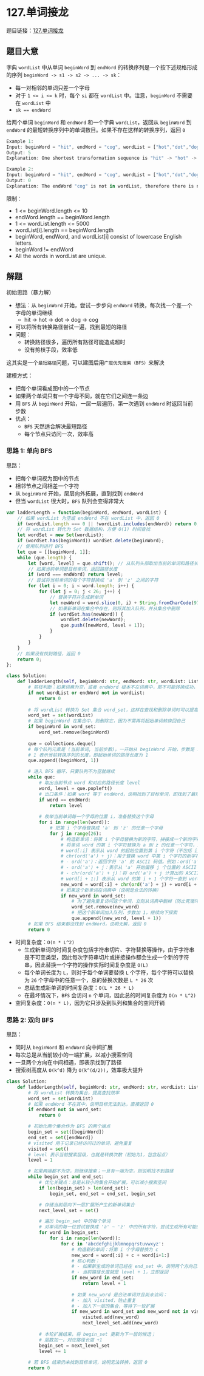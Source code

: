 # 127.单词接龙

题目链接：[127.单词接龙](https://leetcode.cn/problems/word-ladder/)

## 题目大意

字典 `wordList` 中从单词 `beginWord` 到 `endWord` 的转换序列是一个按下述规格形成的序列 `beginWord -> s1 -> s2 -> ... -> sk`：
- 每一对相邻的单词只差一个字母
- 对于 `1 <= i <= k` 时，每个 `si` 都在 `wordList` 中。注意，`beginWord` 不需要在 `wordList` 中
- `sk == endWord`
  
给两个单词 `beginWord` 和 `endWord` 和一个字典 `wordList`，返回从 `beginWord` 到 `endWord` 的最短转换序列中的单词数目。如果不存在这样的转换序列，返回 `0`

```js
Example 1:
Input: beginWord = "hit", endWord = "cog", wordList = ["hot","dot","dog","lot","log","cog"]
Output: 5
Explanation: One shortest transformation sequence is "hit" -> "hot" -> "dot" -> "dog" -> cog", which is 5 words long.

Example 2:
Input: beginWord = "hit", endWord = "cog", wordList = ["hot","dot","dog","lot","log"]
Output: 0
Explanation: The endWord "cog" is not in wordList, therefore there is no valid transformation sequence.
```

限制：
- 1 <= beginWord.length <= 10
- endWord.length == beginWord.length
- 1 <= wordList.length <= 5000
- wordList[i].length == beginWord.length
- beginWord, endWord, and wordList[i] consist of lowercase English letters.
- beginWord != endWord
- All the words in wordList are unique.

## 解题

初始思路（暴力解）
- 想法：从 `beginWord` 开始，尝试一步步向 `endWord` 转换，每次找一个差一个字母的单词继续
  - hit -> hot -> dot -> dog -> cog
- 可以将所有转换路径尝试一遍，找到最短的路径
- 问题：
  - 转换路径很多，遍历所有路径可能造成超时
  - 没有剪枝手段，效率低

这其实是一个`最短路径`问题，可以建图后用`广度优先搜索（BFS）`来解决

建模方式：
- 把每个单词看成图中的一个节点
- 如果两个单词只有一个字母不同，就在它们之间连一条边
- 用 `BFS` 从 `beginWord` 开始，一层一层遍历，第一次遇到 `endWord` 时返回当前步数
- 优点：
  - `BFS` 天然适合解决最短路径
  - 每个节点只访问一次，效率高

### 思路 1: 单向 BFS

思路：
- 把每个单词视为图中的节点
- 相邻节点之间相差一个字符
- 从 `beginWord` 开始，层层向外拓展，直到找到 `endWord`
- 但当 `wordList` 很大时，`BFS` 队列会变得非常大

```js
var ladderLength = function(beginWord, endWord, wordList) {
    // 如果 wordList 为空或 endWord 不在 wordList 中，返回 0
    if (wordList.length === 0 || !wordList.includes(endWord)) return 0;
    // 将 wordList 转化为 Set 数据结构，方便 O(1) 时间查找
    let wordSet = new Set(wordList);
    if (wordSet.has(beginWord)) wordSet.delete(beginWord);
    // 使用队列进行 BFS
    let que = [[beginWord, 1]];
    while (que.length) {
        let [word, level] = que.shift(); // 从队列头部取出当前的单词和路径长度
        // 如果当前单词是目标单词，返回路径长度
        if (word === endWord) return level;
        // 尝试将当前单词的每个字符替换成 'a' 到 'z' 之间的字符
        for (let i = 0; i < word.length; i++) {
            for (let j = 0; j < 26; j++) {
                // 替换字符并生成新单词
                let newWord = word.slice(0, i) + String.fromCharCode(97 + j) + word.slice(i + 1);
                // 如果新单词在集合中存在，则将其加入队列，并从集合中删除
                if (wordSet.has(newWord)) {
                    wordSet.delete(newWord);
                    que.push([newWord, level + 1]);
                }
            }
        }
    }
    // 如果没有找到路径，返回 0
    return 0;
};
```
```python
class Solution:
    def ladderLength(self, beginWord: str, endWord: str, wordList: List[str]) -> int:  
        # 剪枝判断：如果词典为空，或者 endWord 根本不在词典中，那不可能转换成功，直接返回 0
        if not wordList or endWord not in wordList:
            return 0
        
        # 将 wordList 转换为 Set 集合 word_set，这样在查找和删除单词时可以提高查找效率（时间复杂度为 O(1)）
        word_set = set(wordList)
        # 如果 beginWord 在集合中，则删除它，因为不需再将起始单词转换回自己
        if beginWord in word_set:
            word_set.remove(beginWord)
        
        que = collections.deque()
        # 每个队列元素是 (当前单词, 当前步数)。一开始从 beginWord 开始，步数是 1
        # 1 表示当前转换序列的长度，即起始单词的路径长度为 1
        que.append((beginWord, 1))

        # 进入 BFS 循环，只要队列不为空就继续
        while que:
            # 取出当前节点 word 和对应的路径长度 level
            word, level = que.popleft()
            # 出口条件：如果 word 等于 endWord，说明找到了目标单词，即找到了最短路径，直接返回当前步数
            if word == endWord:
                return level
            
            # 枚举当前单词每一个字母的位置 i，准备替换这个字母
            for i in range(len(word)):
                # 把第 i 个字母替换成 'a' 到 'z' 的任意一个字母
                for j in range(26):
                    # 构造新单词：将第 i 个字母替换为新的字符，拼接成一个新的字符串
                    # 将单词 word 的第 i 个字符替换为 a 到 z 的任意一个字符，形成一个新的单词 new_word
                    # word[:i] 表示从 word 的起始位置到第 i 个字符（不包括 i）的子字符串
                    # chr(ord('a') + j)：用于替换 word 中第 i 个字符的新字符
                    # - ord('a')：返回字符 'a' 的 ASCII 码值。例如：ord('a') = 97
                    # - ord('a') + j：表示从 'a' 开始偏移 j 个位置的 ASCII 码值。如：当 j = 0 时，表示 'a'；当 j = 1 时，表示 'b'；当 j = 25 时，表示 'z'
                    # - chr(ord('a') + j)：将 ord('a') + j 计算出的 ASCII 码值转换为对应的字符
                    # word[i + 1:] 表示从 word 的第 i + 1 个字符一直到 word 末尾的子字符串
                    new_word = word[:i] + chr(ord('a') + j) + word[i + 1:]
                    # 如果这个新单词在词典中（说明是合法的转换）
                    if new_word in word_set:
                        # 为了避免重复访问这个单词，立刻从词典中删掉（防止死循环和重复路径）
                        word_set.remove(new_word)
                        # 把这个新单词加入队列，步数加 1，继续向下探索
                        que.append((new_word, level + 1))
        # 如果 BFS 结束都没找到 endWord，说明无解，返回 0
        return 0
```

- 时间复杂度：`O(n * L^2)`
  - 生成新单词的时间复杂度包括字符串切片、字符替换等操作，由于字符串是不可变类型，因此每次字符串切片或拼接操作都会生成一个新的字符串，因此替换一个字符的操作实际时间复杂度是 `O(L)`
  - 每个单词长度为 `L`，则对于每个单词要替换 `L` 个字符，每个字符可以替换为 `26` 个字母中的任意一个，总的替换次数是 `L * 26` 次
  - 总结生成新单词的时间复杂度：`O(L * 26 * L)`
  - 在最坏情况下，`BFS` 会访问 `n` 个单词，因此总的时间复杂度为 `O(n * L^2)`
- 空间复杂度：`O(n * L)`，因为它只涉及到队列和集合的空间开销

### 思路 2: 双向 BFS

思路：
- 同时从 `beginWord` 和 `endWord` 向中间扩展
- 每次总是从当前较小的一端扩展，以减小搜索空间
- 一旦两个方向在中间相遇，即表示找到了路径
- 搜索树高度从 `O(k^d)` 降为 `O(k^(d/2))`，效率极大提升

```python
class Solution:
    def ladderLength(self, beginWord: str, endWord: str, wordList: List[str]) -> int:
        # 将 wordList 转换为集合，提高查找效率
        word_set = set(wordList)
        # 如果 endWord 不在其中，说明目标无法到达，直接返回 0
        if endWord not in word_set:
            return 0

        # 初始化两个集合作为 BFS 的两个端点
        begin_set = set([beginWord])
        end_set = set([endWord])
        # visited 用于记录已经访问过的单词，避免重复
        visited = set()
        # level 表示当前搜索层级，也就是转换次数（初始为1，包含起点）
        level = 1

        # 如果两端都不为空，则继续搜索；一旦有一端为空，则说明找不到路径
        while begin_set and end_set:
            # 优化关键点：总是从较小的集合开始扩展，可以减小搜索空间
            if len(begin_set) > len(end_set):
                begin_set, end_set = end_set, begin_set

            # 存储当前层向下一层扩展所产生的新单词集合
            next_level_set = set()

            # 遍历 begin_set 中的每个单词
            # 对单词的每一位尝试替换成 'a' ~ 'z' 中的所有字符，尝试生成所有可能的变体
            for word in begin_set:
                for i in range(len(word)):
                    for c in 'abcdefghijklmnopqrstuvwxyz':
                        # 构造新的单词：将第 i 个字母替换为 c
                        new_word = word[:i] + c + word[i+1:]
                        # 核心判断：
                        # - 如果新生成的单词已经在 end_set 中，说明两个方向已经相遇
                        # - 当前路径长度就是 level + 1，立即返回
                        if new_word in end_set:
                            return level + 1
                        
                        # 如果 new_word 是合法单词并且尚未访问：
                        # - 加入 visited，防止重复
                        # - 加入下一层的集合，等待下一轮扩展
                        if new_word in word_set and new_word not in visited:
                            visited.add(new_word)
                            next_level_set.add(new_word)
            
            # 本轮扩展结束，将 begin_set 更新为下一层的候选；
            # 层数加一，对应路径长度 +1
            begin_set = next_level_set
            level += 1
        
        # 若 BFS 结束仍未找到目标单词，说明无法转换，返回 0
        return 0
```